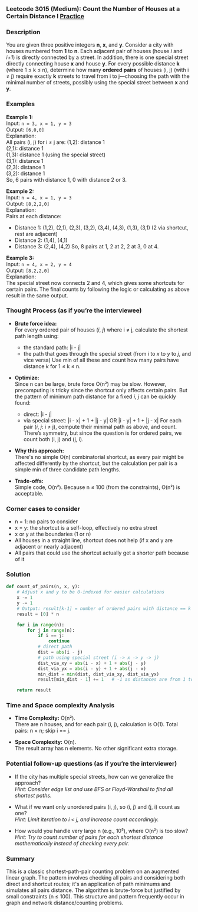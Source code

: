 ### Leetcode 3015 (Medium): Count the Number of Houses at a Certain Distance I [Practice](https://leetcode.com/problems/count-the-number-of-houses-at-a-certain-distance-i)

### Description  
You are given three positive integers **n**, **x**, and **y**. Consider a city with houses numbered from **1** to **n**. Each adjacent pair of houses (house *i* and *i+1*) is directly connected by a street. In addition, there is one special street directly connecting house **x** and house **y**. For every possible distance **k** (where 1 ≤ k ≤ n), determine how many **ordered pairs** of houses (i, j) (with i ≠ j) require exactly **k** streets to travel from i to j—choosing the path with the minimal number of streets, possibly using the special street between **x** and **y**.


### Examples  

**Example 1:**  
Input: `n = 3, x = 1, y = 3`  
Output: `[6,0,0]`  
Explanation:  
All pairs (i, j) for i ≠ j are:
(1,2): distance 1  
(2,1): distance 1  
(1,3): distance 1 (using the special street)  
(3,1): distance 1  
(2,3): distance 1  
(3,2): distance 1  
So, 6 pairs with distance 1, 0 with distance 2 or 3.

**Example 2:**  
Input: `n = 4, x = 1, y = 3`  
Output: `[8,2,2,0]`  
Explanation:  
Pairs at each distance:
- Distance 1: (1,2), (2,1), (2,3), (3,2), (3,4), (4,3), (1,3), (3,1) (2 via shortcut, rest are adjacent)
- Distance 2: (1,4), (4,1)
- Distance 3: (2,4), (4,2)
So, 8 pairs at 1, 2 at 2, 2 at 3, 0 at 4.

**Example 3:**  
Input: `n = 4, x = 2, y = 4`  
Output: `[8,2,2,0]`  
Explanation:  
The special street now connects 2 and 4, which gives some shortcuts for certain pairs. The final counts by following the logic or calculating as above result in the same output.


### Thought Process (as if you’re the interviewee)  

- **Brute force idea:**  
  For every ordered pair of houses (*i*, *j*) where i ≠ j, calculate the shortest path length using:
    - the standard path: |i - j|  
    - the path that goes through the special street (from *i* to *x* to *y* to *j*, and vice versa)
  Use min of all these and count how many pairs have distance *k* for 1 ≤ k ≤ n.

- **Optimize:**  
  Since n can be large, brute force O(n²) may be slow. However, precomputing is tricky since the shortcut only affects certain pairs. But the pattern of minimum path distance for a fixed *i*, *j* can be quickly found:
    - direct: |i - j|
    - via special street: |i - x| + 1 + |j - y| OR |i - y| + 1 + |j - x|
  For each pair (*i*, *j*: i ≠ j), compute their minimal path as above, and count.
  There’s symmetry, but since the question is for ordered pairs, we count both (i, j) and (j, i).

- **Why this approach:**  
  There's no simple O(n) combinatorial shortcut, as every pair might be affected differently by the shortcut, but the calculation per pair is a simple min of three candidate path lengths.

- **Trade-offs:**  
  Simple code, O(n²). Because n ≤ 100 (from the constraints), O(n²) is acceptable.


### Corner cases to consider  
- n = 1: no pairs to consider  
- x = y: the shortcut is a self-loop, effectively no extra street  
- x or y at the boundaries (1 or n)  
- All houses in a straight line, shortcut does not help (if x and y are adjacent or nearly adjacent)  
- All pairs that could use the shortcut actually get a shorter path because of it


### Solution

```python
def count_of_pairs(n, x, y):
    # Adjust x and y to be 0-indexed for easier calculations
    x -= 1
    y -= 1
    # Output: result[k-1] = number of ordered pairs with distance == k
    result = [0] * n

    for i in range(n):
        for j in range(n):
            if i == j:
                continue
            # direct path
            dist = abs(i - j)
            # path using special street (i -> x -> y -> j)
            dist_via_xy = abs(i - x) + 1 + abs(j - y)
            dist_via_yx = abs(i - y) + 1 + abs(j - x)
            min_dist = min(dist, dist_via_xy, dist_via_yx)
            result[min_dist - 1] += 1   # -1 as distances are from 1 to n-1

    return result
```

### Time and Space complexity Analysis  

- **Time Complexity:** O(n²).  
  There are n houses, and for each pair (i, j), calculation is O(1). Total pairs: n × n; skip i == j.

- **Space Complexity:** O(n).  
  The result array has n elements. No other significant extra storage.


### Potential follow-up questions (as if you’re the interviewer)  

- If the city has multiple special streets, how can we generalize the approach?  
  *Hint: Consider edge list and use BFS or Floyd-Warshall to find all shortest paths.*

- What if we want only unordered pairs (i, j), so (i, j) and (j, i) count as one?  
  *Hint: Limit iteration to i < j, and increase count accordingly.*

- How would you handle very large n (e.g., 10⁵), where O(n²) is too slow?  
  *Hint: Try to count number of pairs for each shortest distance mathematically instead of checking every pair.*


### Summary  
This is a classic shortest-path-pair counting problem on an augmented linear graph. The pattern involves checking all pairs and considering both direct and shortcut routes; it's an application of path minimums and simulates all pairs distance. The algorithm is brute-force but justified by small constraints (n ≤ 100). This structure and pattern frequently occur in graph and network distance/counting problems.